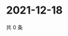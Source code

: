 # 2021-12-18

共 0 条

<!-- BEGIN WEIBO -->
<!-- 最后更新时间 Sat Dec 18 2021 23:09:04 GMT+0800 (China Standard Time) -->

<!-- END WEIBO -->
